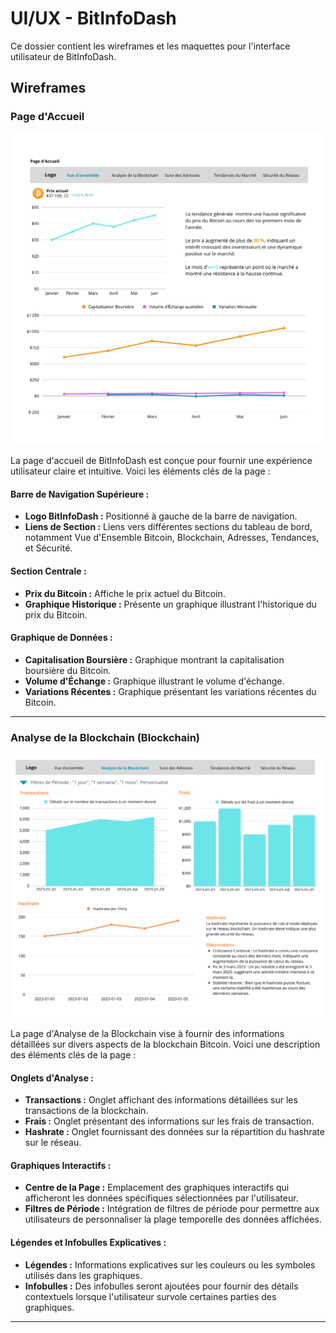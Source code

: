 # UI/UX - BitInfoDash

Ce dossier contient les wireframes et les maquettes pour l'interface utilisateur de BitInfoDash.

## Wireframes

### Page d'Accueil

![Wireframe Accueil](Wireframe-Accueil.png)

La page d'accueil de BitInfoDash est conçue pour fournir une expérience utilisateur claire et intuitive. Voici les éléments clés de la page :

#### Barre de Navigation Supérieure :

- **Logo BitInfoDash :** Positionné à gauche de la barre de navigation.
- **Liens de Section :** Liens vers différentes sections du tableau de bord, notamment Vue d'Ensemble Bitcoin, Blockchain, Adresses, Tendances, et Sécurité.

#### Section Centrale :

- **Prix du Bitcoin :** Affiche le prix actuel du Bitcoin.
- **Graphique Historique :** Présente un graphique illustrant l'historique du prix du Bitcoin.

#### Graphique de Données :

- **Capitalisation Boursière :** Graphique montrant la capitalisation boursière du Bitcoin.
- **Volume d'Échange :** Graphique illustrant le volume d'échange.
- **Variations Récentes :** Graphique présentant les variations récentes du Bitcoin.
---
### Analyse de la Blockchain (Blockchain)

![Wireframe Analyse Blockchain](Analyse%20de%20la%20Blockchain.png)

La page d'Analyse de la Blockchain vise à fournir des informations détaillées sur divers aspects de la blockchain Bitcoin. Voici une description des éléments clés de la page :

#### Onglets d'Analyse :

- **Transactions :** Onglet affichant des informations détaillées sur les transactions de la blockchain.
- **Frais :** Onglet présentant des informations sur les frais de transaction.
- **Hashrate :** Onglet fournissant des données sur la répartition du hashrate sur le réseau.

#### Graphiques Interactifs :

- **Centre de la Page :** Emplacement des graphiques interactifs qui afficheront les données spécifiques sélectionnées par l'utilisateur.
- **Filtres de Période :** Intégration de filtres de période pour permettre aux utilisateurs de personnaliser la plage temporelle des données affichées.

#### Légendes et Infobulles Explicatives :

- **Légendes :** Informations explicatives sur les couleurs ou les symboles utilisés dans les graphiques.
- **Infobulles :** Des infobulles seront ajoutées pour fournir des détails contextuels lorsque l'utilisateur survole certaines parties des graphiques.

---
